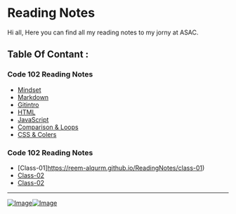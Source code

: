 # Reading Notes 

Hi all,
Here you can find all my reading notes to my jorny at ASAC.
 

## Table Of Contant :

### Code 102 Reading Notes 

* [Mindset](https://reem-alqurm.github.io/ReadingNotes/Mindset)
* [Markdown](https://reem-alqurm.github.io/ReadingNotes/Markdown)
* [Gitintro](https://reem-alqurm.github.io/ReadingNotes/Gitintro)
* [HTML](https://reem-alqurm.github.io/ReadingNotes/html)
* [JavaScript](https://reem-alqurm.github.io/ReadingNotes/Javascript)
* [Comparison & Loops](https://reem-alqurm.github.io/ReadingNotes/Comparison&Loops)
* [CSS & Colers ](https://reem-alqurm.github.io/ReadingNotes/css&colors)

### Code 102 Reading Notes 

* [Class-01]https://reem-alqurm.github.io/ReadingNotes/class-01)
* [Class-02](https://reem-alqurm.github.io/ReadingNotes/class-02)
* [Class-02](https://reem-alqurm.github.io/ReadingNotes/class-03)  

*****************************************************************

[![Image](https://img.icons8.com/dotty/2x/linkedin.png)](https://jo.linkedin.com/in/reema-alqerm-a17320142/de)[![Image](https://sirmurphalot.github.io/css/icons/github.png)](https://github.com/ReemAlqurm) 
